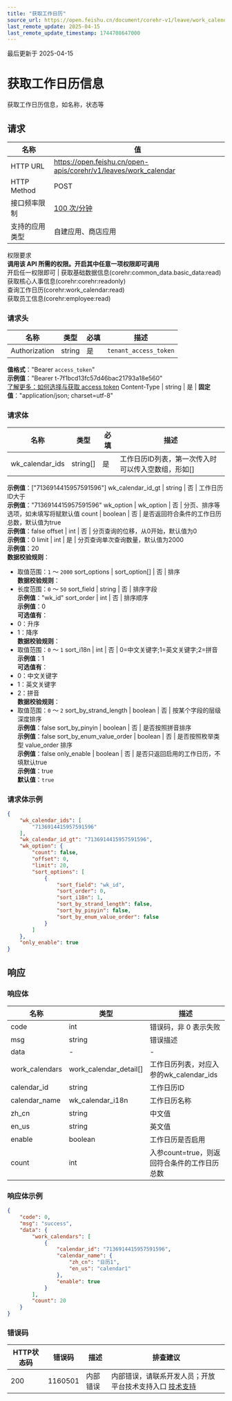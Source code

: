 ```yaml
---
title: "获取工作日历"
source_url: https://open.feishu.cn/document/corehr-v1/leave/work_calendar
last_remote_update: 2025-04-15
last_remote_update_timestamp: 1744708647000
---
```

最后更新于 2025-04-15

# 获取工作日历信息

获取工作日历信息，如名称，状态等

## 请求
名称 | 值
---|---
HTTP URL | https://open.feishu.cn/open-apis/corehr/v1/leaves/work_calendar
HTTP Method | POST
接口频率限制 | [100 次/分钟](https://open.feishu.cn/document/ukTMukTMukTM/uUzN04SN3QjL1cDN)
支持的应用类型 | 自建应用、商店应用
权限要求  
            **调用该 API 所需的权限。开启其中任意一项权限即可调用**  
            开启任一权限即可 | 获取基础数据信息(corehr:common_data.basic_data:read)  
            获取核心人事信息(corehr:corehr:readonly)  
            查询工作日历(corehr:work_calendar:read)  
            获取员工信息(corehr:employee:read)

### 请求头

名称 | 类型 | 必填 | 描述
--- | --- | --- | ---
Authorization | string | 是 | `tenant_access_token`  
**值格式**："Bearer `access_token`"  
**示例值**："Bearer t-7f1bcd13fc57d46bac21793a18e560"  
[了解更多：如何选择与获取 access token](https://open.feishu.cn/document/uAjLw4CM/ugTN1YjL4UTN24CO1UjN/trouble-shooting/how-to-choose-which-type-of-token-to-use)
Content-Type | string | 是 | **固定值**："application/json; charset=utf-8"

### 请求体

名称 | 类型 | 必填 | 描述
--- | --- | --- | ---
wk_calendar_ids | string\[\] | 是 | 工作日历ID列表，第一次传入时可以传入空数组，形如[]  
**示例值**：["7136914415957591596"]
wk_calendar_id_gt | string | 否 | 工作日历ID大于  
**示例值**："7136914415957591596"
wk_option | wk_option | 否 | 分页、排序等选项，如未填写将赋默认值
count | boolean | 否 | 是否返回符合条件的工作日历总数，默认值为true  
**示例值**：false
offset | int | 否 | 分页查询的位移，从0开始，默认值为0  
**示例值**：0
limit | int | 是 | 分页查询单次查询数量，默认值为2000  
**示例值**：20  
**数据校验规则**：  
- 取值范围：`1` ～ `2000`
sort_options | sort_option\[\] | 否 | 排序  
**数据校验规则**：  
- 长度范围：`0` ～ `50`
sort_field | string | 否 | 排序字段  
**示例值**："wk_id"
sort_order | int | 否 | 排序顺序  
**示例值**：0  
**可选值有**：  
- 0：升序  
- 1：降序  
**数据校验规则**：  
- 取值范围：`0` ～ `1`
sort_i18n | int | 否 | 0=中文关键字;1=英文关键字;2=拼音  
**示例值**：1  
**可选值有**：  
- 0：中文关键字  
- 1：英文关键字  
- 2：拼音  
**数据校验规则**：  
- 取值范围：`0` ～ `2`
sort_by_strand_length | boolean | 否 | 按某个字段的层级深度排序  
**示例值**：false
sort_by_pinyin | boolean | 否 | 是否按照拼音排序  
**示例值**：false
sort_by_enum_value_order | boolean | 否 | 是否按照枚举类型 value_order 排序  
**示例值**：false
only_enable | boolean | 否 | 是否只返回启用的工作日历，不填默认true  
**示例值**：true  
**默认值**：`true`

### 请求体示例
```json
{
    "wk_calendar_ids": [
        "7136914415957591596"
    ],
    "wk_calendar_id_gt": "7136914415957591596",
    "wk_option": {
        "count": false,
        "offset": 0,
        "limit": 20,
        "sort_options": [
            {
                "sort_field": "wk_id",
                "sort_order": 0,
                "sort_i18n": 1,
                "sort_by_strand_length": false,
                "sort_by_pinyin": false,
                "sort_by_enum_value_order": false
            }
        ]
    },
    "only_enable": true
}
```

## 响应

### 响应体

名称 | 类型 | 描述
--- | --- | ---
code | int | 错误码，非 0 表示失败
msg | string | 错误描述
data | \- | \-
work_calendars | work_calendar_detail\[\] | 工作日历列表，对应入参的wk_calendar_ids
calendar_id | string | 工作日历ID
calendar_name | wk_calendar_i18n | 工作日历名称
zh_cn | string | 中文值
en_us | string | 英文值
enable | boolean | 工作日历是否启用
count | int | 入参count=true，则返回符合条件的工作日历总数

### 响应体示例
```json
{
    "code": 0,
    "msg": "success",
    "data": {
        "work_calendars": [
            {
                "calendar_id": "7136914415957591596",
                "calendar_name": {
                    "zh_cn": "日历1",
                    "en_us": "calendar1"
                },
                "enable": true
            }
        ],
        "count": 20
    }
}
```

### 错误码

HTTP状态码 | 错误码 | 描述 | 排查建议
--- | --- | --- | ---
200 | 1160501 | 内部错误 | 内部错误，请联系开发人员；开放平台技术支持入口 [技术支持](https://applink.feishu.cn/TLJpeNdW)
